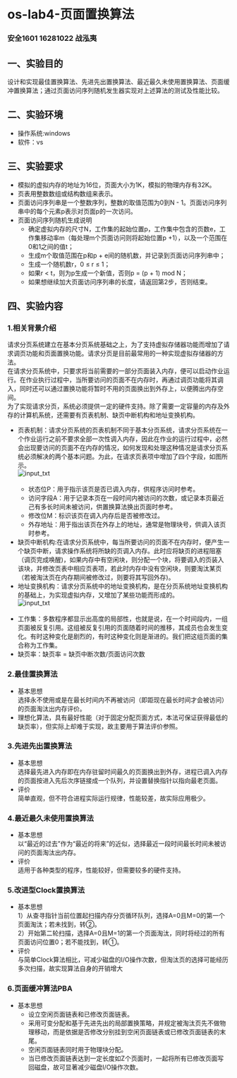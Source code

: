 # os-lab4-页面置换算法
### 安全1601   16281022   战泓夷
## 一、实验目的<br>
设计和实现最佳置换算法、先进先出置换算法、最近最久未使用置换算法、页面缓冲置换算法；通过页面访问序列随机发生器实现对上述算法的测试及性能比较。<br>
## 二、实验环境<br>
* 操作系统:windows<br>
* 软件：vs<br>
## 三、实验要求<br>
* 模拟的虚拟内存的地址为16位，页面大小为1K，模拟的物理内存有32K。<br>
* 页表用整数数组或结构数组来表示。<br>
* 页面访问序列串是一个整数序列，整数的取值范围为0到N - 1。页面访问序列串中的每个元素p表示对页面p的一次访问。<br>
* 页面访问序列随机生成说明<br>
  * 确定虚拟内存的尺寸N，工作集的起始位置p，工作集中包含的页数e，工作集移动率m（每处理m个页面访问则将起始位置p +1），以及一个范围在0和1之间的值t；<br>
  * 生成m个取值范围在p和p + e间的随机数，并记录到页面访问序列串中；<br>
  * 生成一个随机数r，0 ≤ r ≤ 1；<br>
  * 如果r < t，则为p生成一个新值，否则p = (p + 1) mod N；<br>
  * 如果想继续加大页面访问序列串的长度，请返回第2步，否则结束。<br>
## 四、实验内容<br>
### 1.相关背景介绍<br>
请求分页系统建立在基本分页系统基础之上，为了支持虚拟存储器功能而增加了请求调页功能和页面置换功能。请求分页是目前最常用的一种实现虚拟存储器的方法。<br>
在请求分页系统中，只要求将当前需要的一部分页面装入内存，便可以启动作业运行。在作业执行过程中，当所要访问的页面不在内存时，再通过调页功能将其调入，同时还可以通过置换功能将暂时不用的页面换出到外存上，以便腾出内存空间。<br>
为了实现请求分页，系统必须提供一定的硬件支持。除了需要一定容量的内存及外存的计算机系统，还需要有页表机制、缺页中断机构和地址变换机构。<br>
* 页表机制：请求分页系统的页表机制不同于基本分页系统，请求分页系统在一个作业运行之前不要求全部一次性调入内存，因此在作业的运行过程中，必然会出现要访问的页面不在内存的情况，如何发现和处理这种情况是请求分页系统必须解决的两个基本问题。为此，在请求页表项中增加了四个字段，如图所示。<br>
![input_txt](111111111)<br><br>
  * 状态位P：用于指示该页是否已调入内存，供程序访问时参考。<br>
  * 访问字段A：用于记录本页在一段时间内被访问的次数，或记录本页最近己有多长时间未被访问，供置换算法换出页面时参考。<br>
  * 修改位M：标识该页在调入内存后是否被修改过。<br>
  * 外存地址：用于指出该页在外存上的地址，通常是物理块号，供调入该页时参考。<br>
* 缺页中断机构:在请求分页系统中，每当所要访问的页面不在内存时，便产生一个缺页中断，请求操作系统将所缺的页调入内存。此时应将缺页的进程阻塞（调页完成唤醒)，如果内存中有空闲块，则分配一个块，将要调入的页装入该块，并修改页表中相应页表项，若此时内存中没有空闲块，则要淘汰某页（若被淘汰页在内存期间被修改过，则要将其写回外存)。<br>
* 地址变换机构：请求分页系统中的地址变换机构，是在分页系统地址变换机构的基础上，为实现虚拟内存，又增加了某些功能而形成的。<br>
![input_txt](222222222222)<br><br>
* 工作集：多数程序都显示出高度的局部性，也就是说，在一个时间段内，一组页面被反复引用。这组被反复引用的页面随着时间的推移，其成员也会发生变化。有时这种变化是剧烈的，有时这种变化则是渐进的。我们把这组页面的集合称为工作集。<br>
* 缺页率：缺页率 = 缺页中断次数/页面访问次数<br>
### 2.最佳置换算法<br>
* 基本思想<br>
选择永不使用或是在最长时间内不再被访问（即距现在最长时间才会被访问）的页面淘汰出内存评价。<br>
* 理想化算法，具有最好性能（对于固定分配页面方式，本法可保证获得最低的缺页率），但实际上却难于实现，故主要用于算法评价参照。<br>
### 3.先进先出置换算法<br>
* 基本思想<br>
选择最先进入内存即在内存驻留时间最久的页面换出到外存，进程已调入内存的页面按进入先后次序链接成一个队列，并设置替换指针以指向最老页面。<br>
* 评价<br>
简单直观，但不符合进程实际运行规律，性能较差，故实际应用极少。<br>
### 4.最近最久未使用置换算法<br>
* 基本思想<br>
以“最近的过去”作为“最近的将来”的近似，选择最近一段时间最长时间未被访问的页面淘汰出内存。<br>
* 评价<br>
适用于各种类型的程序，性能较好，但需要较多的硬件支持。<br>
### 5.改进型Clock置换算法<br>
* 基本思想<br>
1）从查寻指针当前位置起扫描内存分页循环队列，选择A=0且M=0的第一个页面淘汰；若未找到，转②。<br>
2）开始第二轮扫描，选择A=0且M=1的第一个页面淘汰，同时将经过的所有页面访问位置0；若不能找到，转①。<br>
* 评价<br>
与简单Clock算法相比，可减少磁盘的I/O操作次数，但淘汰页的选择可能经历多次扫描，故实现算法自身的开销增大<br>
### 6.页面缓冲算法PBA<br>
* 基本思想<br>
  * 设立空闲页面链表和已修改页面链表。<br>
  * 采用可变分配和基于先进先出的局部置换策略，并规定被淘汰页先不做物理移动，而是依据是否修改分别挂到空闲页面链表或已修改页面链表的末尾。<br>
  * 空闲页面链表同时用于物理块分配。<br>
  * 当已修改页面链表达到一定长度如Z个页面时，一起将所有已修改页面写回磁盘，故可显著减少磁盘I/O操作次数。<br>

